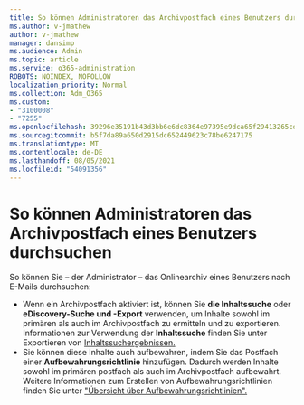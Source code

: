 ```yaml
---
title: So können Administratoren das Archivpostfach eines Benutzers durchsuchen
ms.author: v-jmathew
author: v-jmathew
manager: dansimp
ms.audience: Admin
ms.topic: article
ms.service: o365-administration
ROBOTS: NOINDEX, NOFOLLOW
localization_priority: Normal
ms.collection: Adm_O365
ms.custom:
- "3100008"
- "7255"
ms.openlocfilehash: 39296e35191b43d3bb6e6dc8364e97395e9dca65f29413265cd5e7ef8a87828e
ms.sourcegitcommit: b5f7da89a650d2915dc652449623c78be6247175
ms.translationtype: MT
ms.contentlocale: de-DE
ms.lasthandoff: 08/05/2021
ms.locfileid: "54091356"
---
```

# <a name="how-admins-can-search-a-users-archive-mailbox"></a>So können Administratoren das Archivpostfach eines Benutzers durchsuchen

So können Sie – der Administrator – das Onlinearchiv eines Benutzers nach E-Mails durchsuchen:

* Wenn ein Archivpostfach aktiviert ist, können Sie **die Inhaltssuche** oder **eDiscovery-Suche und -Export** verwenden, um Inhalte sowohl im primären als auch im Archivpostfach zu ermitteln und zu exportieren. Informationen zur Verwendung der **Inhaltssuche** finden Sie unter Exportieren von [Inhaltssuchergebnissen.](https://docs.microsoft.com/office365/securitycompliance/export-search-results)
* Sie können diese Inhalte auch aufbewahren, indem Sie das Postfach einer **Aufbewahrungsrichtlinie** hinzufügen. Dadurch werden Inhalte sowohl im primären postfach als auch im Archivpostfach aufbewahrt. Weitere Informationen zum Erstellen von Aufbewahrungsrichtlinien finden Sie unter ["Übersicht über Aufbewahrungsrichtlinien".](https://docs.microsoft.com/office365/securitycompliance/retention-policies)
